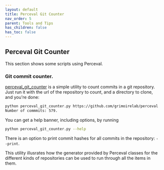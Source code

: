 ```yaml
---
layout: default
title: Perceval Git Counter
nav_order: 5
parent: Tools and Tips
has_children: false
has_toc: false
---
```



## Perceval Git Counter

This section shows some scripts using Perceval.

### Git commit counter.

[perceval_git_counter](https://github.com/jgbarah/GrimoireLab-training/blob/master/tools-and-tips/scripts/perceval_git_counter.py) is a simple utility to count commits in a git repository. Just run it with the url of the repository to count, and a directory to clone, and you're done:

```bash
python perceval_git_counter.py https://github.com/grimoirelab/perceval.git /tmp/ppp 
Number of commmits: 579.
```

You can get a help banner, including options, by running

```bash
python perceval_git_counter.py --help
```

There is an option to print commit hashes for all commits in the repository: `--print`.

This utility illusrates how the generator provided by Perceval classes for the different kinds of repositories can be used to run through all the items in them.
